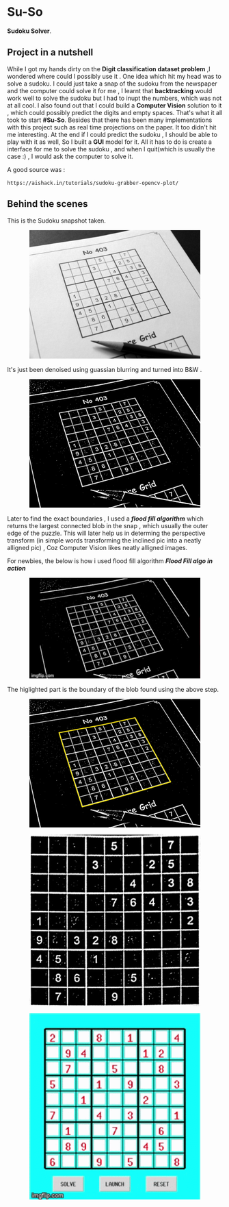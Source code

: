 # Su-So
**Sudoku Solver**.

## Project in a nutshell 
While I got my hands dirty on the **Digit classification dataset problem** ,I wondered where could I possibly use it . One idea which hit my head was to solve a sudoku. I could just take a snap of the sudoku from the newspaper and the computer could solve it for me , I learnt that **backtracking** would work well to solve the sudoku but I had to inupt the numbers, which was not at all cool. I also found out that I could build a **Computer Vision** solution to it , which could possibly predict the digits and empty spaces. That's what it all took to start **#Su-So**. Besides that there has been many implementations with this project such as real time projections on the paper. It too didn't hit me interesting. At the end if I could predict the sudoku , I should be able to play with  it as well,
So I built a **GUI** model for it. All it has to do is create a interface for me to solve the sudoku , and when I quit(which is usually the case :) , I would ask the computer to solve it.

A good source was : 
```
https://aishack.in/tutorials/sudoku-grabber-opencv-plot/
```
## Behind the scenes
This is the Sudoku snapshot taken.

<p align="center">
<img src="STAGES/STAGE_101.jpg" width="400" >
</p>

It's just been denoised using guassian blurring and turned into B&W .
<p align="center">
<img src="STAGES/STAGE_102.jpg" width="400" >
</p>

Later to find the exact boundaries , I used a ***flood fill algorithm*** which returns the largest connected blob in the snap , which usually the outer edge of the puzzle. This will later help us in determing the perspective transform (in simple words transforming the inclined pic into a neatly alligned pic) , Coz Computer Vision likes neatly alligned images.

For newbies, the below is how i used flood fill algorithm
***Flood Fill algo in action***
<p align="center">
<img src="STAGES/floodfill.gif" width="400" >
</p>

The higlighted part is the boundary of the blob found using the above step.
<p align="center">
<img src="STAGES/STAGE_105.jpg" width="400" >
</p>



<p align="center">
<img src="STAGES/STAGE_107.jpg" width="400" >
</p>



<p align="center">
<img src="STAGES/gui.gif" width="400" >
</p>





